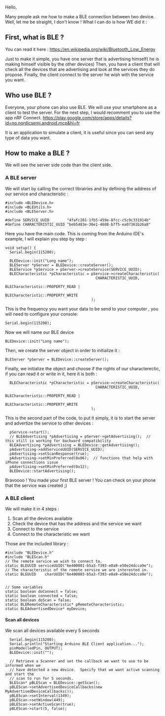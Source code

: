 Hello,

Many people ask me how to make a BLE connection between two device. Well, let me be straight, I don't know !
What I can do is how WE did it :

## First, what is BLE ?
You can read it here :
https://en.wikipedia.org/wiki/Bluetooth_Low_Energy

Just to make it simple, you have one server that is advertising himself( he is making himself visible by the other devices)
Then, you have a client that will check all the devices that are advertising and look at the services they do propose.
Finally, the client connect to the server he wish with the service you want.

## Who use BLE ?

Everyone, your phone can also use BLE.
We will use your smartphone as a client to test the server.
For the next step, I would recomment you to use the app nRF Connect.
https://play.google.com/store/apps/details?id=no.nordicsemi.android.mcp&hl=fr

It is an application to simulate a client, it is useful since you can send any type of data you want.

## How to make a BLE ?

We will see the server side code than the client side.

### A BLE server
We will start by calling the correct librairies and by defining the address of our service and characteristic :

```
#include <BLEDevice.h>
#include <BLEUtils.h>
#include <BLEServer.h>

#define SERVICE_UUID        "4fafc201-1fb5-459e-8fcc-c5c9c331914b"
#define CHARACTERISTIC_UUID "beb5483e-36e1-4688-b7f5-ea07361b26a8"
```
Here you have the main code. This is coming from the Arduino IDE's example, I will explain you step by step :

```
void setup() {
  Serial.begin(115200);

  BLEDevice::init("Long name");
  BLEServer *pServer = BLEDevice::createServer();
  BLEService *pService = pServer->createService(SERVICE_UUID);
  BLECharacteristic *pCharacteristic = pService->createCharacteristic(
                                         CHARACTERISTIC_UUID,
                                         BLECharacteristic::PROPERTY_READ |
                                         BLECharacteristic::PROPERTY_WRITE
                                       );

```
This is the frequency you want your data to be send to your computer , you will need to configure your console:
```
Serial.begin(115200);
```

Now we will name our BLE device
```
BLEDevice::init("Long name");
```

Then, we create the server object in order to initialize it :
```
BLEServer *pServer = BLEDevice::createServer();
```

Finally, we initialize the object and choose if the rights of our characterectic, if you can read it or write in it, here it is both :

```
  BLECharacteristic *pCharacteristic = pService->createCharacteristic(
                                         CHARACTERISTIC_UUID,
                                         BLECharacteristic::PROPERTY_READ |
                                         BLECharacteristic::PROPERTY_WRITE
                                       );
```

This is the second part of the code, to put it simply, it is to start the server and advertize the service to other devices :
```
  pService->start();
  // BLEAdvertising *pAdvertising = pServer->getAdvertising();  // this still is working for backward compatibility
  BLEAdvertising *pAdvertising = BLEDevice::getAdvertising();
  pAdvertising->addServiceUUID(SERVICE_UUID);
  pAdvertising->setScanResponse(true);
  pAdvertising->setMinPreferred(0x06);  // functions that help with iPhone connections issue
  pAdvertising->setMinPreferred(0x12);
  BLEDevice::startAdvertising();
```

Bravoooo ! You made your first BLE server ! You can check on your phone that the service was created ;)


### A BLE client

We will make it in 4 steps :
1) Scan all the devices available
2) Check the device that has the address and the service we want
3) Connect to the service
4) Connect to the characteristic we want

Those are the included library :

```
#include "BLEDevice.h"
#include "BLEScan.h"
// The remote service we wish to connect to.
static BLEUUID serviceUUID("6e400001-b5a3-f393-e0a9-e50e24dcca9e");
// The characteristic of the remote service we are interested in.
static BLEUUID    charUUID("6e400003-b5a3-f393-e0a9-e50e24dcca9e");


// Some variables
static boolean doConnect = false;
static boolean connected = false;
static boolean doScan = false;
static BLERemoteCharacteristic* pRemoteCharacteristic;
static BLEAdvertisedDevice* myDevice;

```

#### Scan all devices

We scan all devices available every 5 seconds
```
  Serial.begin(115200);
  Serial.println("Starting Arduino BLE Client application...");
  pinMode(ledPin, OUTPUT);
  BLEDevice::init("");

  // Retrieve a Scanner and set the callback we want to use to be informed when we
  // have detected a new device.  Specify that we want active scanning and start the
  // scan to run for 5 seconds.
  BLEScan* pBLEScan = BLEDevice::getScan();
  pBLEScan->setAdvertisedDeviceCallbacks(new MyAdvertisedDeviceCallbacks());
  pBLEScan->setInterval(1349);
  pBLEScan->setWindow(449);
  pBLEScan->setActiveScan(true);
  pBLEScan->start(5, false);
```
